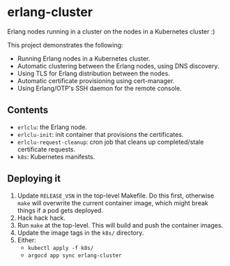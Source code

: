 # erlang-cluster

Erlang nodes running in a cluster on the nodes in a Kubernetes cluster :)

This project demonstrates the following:

- Running Erlang nodes in a Kubernetes cluster.
- Automatic clustering between the Erlang nodes, using DNS discovery.
- Using TLS for Erlang distribution between the nodes.
- Automatic certificate provisioning using cert-manager.
- Using Erlang/OTP's SSH daemon for the remote console.

## Contents

- `erlclu`: the Erlang node.
- `erlclu-init`: init container that provisions the certificates.
- `erlclu-request-cleanup`: cron job that cleans up completed/stale certificate
  requests.
- `k8s`: Kubernetes manifests.

## Deploying it

1. Update `RELEASE_VSN` in the top-level Makefile. Do this first, otherwise `make` will overwrite the current container
   image, which might break things if a pod gets deployed.
2. Hack hack hack.
3. Run `make` at the top-level. This will build and push the container images.
4. Update the image tags in the `k8s/` directory.
5. Either:
   - `kubectl apply -f k8s/`
   - `argocd app sync erlang-cluster`
